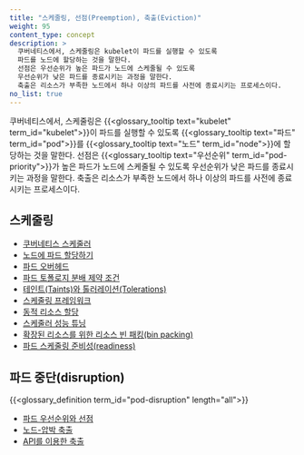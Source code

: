 ```yaml
---
title: "스케줄링, 선점(Preemption), 축출(Eviction)"
weight: 95
content_type: concept
description: >
  쿠버네티스에서, 스케줄링은 kubelet이 파드를 실행할 수 있도록 
  파드를 노드에 할당하는 것을 말한다.
  선점은 우선순위가 높은 파드가 노드에 스케줄될 수 있도록 
  우선순위가 낮은 파드를 종료시키는 과정을 말한다.
  축출은 리소스가 부족한 노드에서 하나 이상의 파드를 사전에 종료시키는 프로세스이다.
no_list: true
---
```


쿠버네티스에서, 스케줄링은 {{<glossary_tooltip text="kubelet" term_id="kubelet">}}이 파드를 실행할 수 있도록 
{{<glossary_tooltip text="파드" term_id="pod">}}를 
{{<glossary_tooltip text="노드" term_id="node">}}에 할당하는 것을 말한다.
선점은 {{<glossary_tooltip text="우선순위" term_id="pod-priority">}}가 높은 파드가 노드에 스케줄될 수 있도록 
우선순위가 낮은 파드를 종료시키는 과정을 말한다.
축출은 리소스가 부족한 노드에서 하나 이상의 파드를 사전에 종료시키는 프로세스이다.

## 스케줄링

* [쿠버네티스 스케줄러](/ko/docs/concepts/scheduling-eviction/kube-scheduler/)
* [노드에 파드 할당하기](/ko/docs/concepts/scheduling-eviction/assign-pod-node/)
* [파드 오버헤드](/ko/docs/concepts/scheduling-eviction/pod-overhead/)
* [파드 토폴로지 분배 제약 조건](/ko/docs/concepts/scheduling-eviction/topology-spread-constraints/)
* [테인트(Taints)와 톨러레이션(Tolerations)](/ko/docs/concepts/scheduling-eviction/taint-and-toleration/)
* [스케줄링 프레임워크](/docs/concepts/scheduling-eviction/scheduling-framework/)
* [동적 리소스 할당](/docs/concepts/scheduling-eviction/dynamic-resource-allocation)
* [스케줄러 성능 튜닝](/ko/docs/concepts/scheduling-eviction/scheduler-perf-tuning/)
* [확장된 리소스를 위한 리소스 빈 패킹(bin packing)](/ko/docs/concepts/scheduling-eviction/resource-bin-packing/)
* [파드 스케줄링 준비성(readiness)](/docs/concepts/scheduling-eviction/pod-scheduling-readiness/)

## 파드 중단(disruption)

{{<glossary_definition term_id="pod-disruption" length="all">}}

* [파드 우선순위와 선점](/ko/docs/concepts/scheduling-eviction/pod-priority-preemption/)
* [노드-압박 축출](/ko/docs/concepts/scheduling-eviction/node-pressure-eviction/)
* [API를 이용한 축출](/ko/docs/concepts/scheduling-eviction/api-eviction/)
